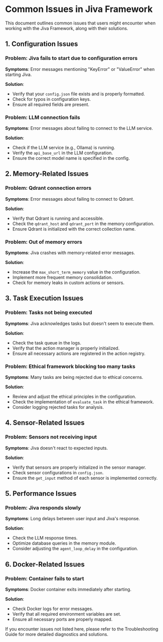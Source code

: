 # Common Issues in Jiva Framework

This document outlines common issues that users might encounter when working with the Jiva Framework, along with their solutions.

## 1. Configuration Issues

### Problem: Jiva fails to start due to configuration errors
**Symptoms**: Error messages mentioning "KeyError" or "ValueError" when starting Jiva.

**Solution**:
- Verify that your `config.json` file exists and is properly formatted.
- Check for typos in configuration keys.
- Ensure all required fields are present.

### Problem: LLM connection fails
**Symptoms**: Error messages about failing to connect to the LLM service.

**Solution**:
- Check if the LLM service (e.g., Ollama) is running.
- Verify the `api_base_url` in the LLM configuration.
- Ensure the correct model name is specified in the config.

## 2. Memory-Related Issues

### Problem: Qdrant connection errors
**Symptoms**: Error messages about failing to connect to Qdrant.

**Solution**:
- Verify that Qdrant is running and accessible.
- Check the `qdrant_host` and `qdrant_port` in the memory configuration.
- Ensure Qdrant is initialized with the correct collection name.

### Problem: Out of memory errors
**Symptoms**: Jiva crashes with memory-related error messages.

**Solution**:
- Increase the `max_short_term_memory` value in the configuration.
- Implement more frequent memory consolidation.
- Check for memory leaks in custom actions or sensors.

## 3. Task Execution Issues

### Problem: Tasks not being executed
**Symptoms**: Jiva acknowledges tasks but doesn't seem to execute them.

**Solution**:
- Check the task queue in the logs.
- Verify that the action manager is properly initialized.
- Ensure all necessary actions are registered in the action registry.

### Problem: Ethical framework blocking too many tasks
**Symptoms**: Many tasks are being rejected due to ethical concerns.

**Solution**:
- Review and adjust the ethical principles in the configuration.
- Check the implementation of `evaluate_task` in the ethical framework.
- Consider logging rejected tasks for analysis.

## 4. Sensor-Related Issues

### Problem: Sensors not receiving input
**Symptoms**: Jiva doesn't react to expected inputs.

**Solution**:
- Verify that sensors are properly initialized in the sensor manager.
- Check sensor configurations in `config.json`.
- Ensure the `get_input` method of each sensor is implemented correctly.

## 5. Performance Issues

### Problem: Jiva responds slowly
**Symptoms**: Long delays between user input and Jiva's response.

**Solution**:
- Check the LLM response times.
- Optimize database queries in the memory module.
- Consider adjusting the `agent_loop_delay` in the configuration.

## 6. Docker-Related Issues

### Problem: Container fails to start
**Symptoms**: Docker container exits immediately after starting.

**Solution**:
- Check Docker logs for error messages.
- Verify that all required environment variables are set.
- Ensure all necessary ports are properly mapped.

If you encounter issues not listed here, please refer to the Troubleshooting Guide for more detailed diagnostics and solutions.
